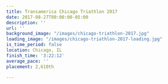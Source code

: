 ```yaml
---
title: Transamerica Chicago Triathlon 2017
date: 2017-08-27T00:00:00-05:00
description: ''
url: ''
background_image: "/images/chicago-triathlon-2017.jpg"
loading_image: "/images/chicago-triathlon-2017-loading.jpg"
is_time_period: false
location: Chicago, IL
finish_time: '3:22:12'
average_pace: ''
placement: 2,610th

---
```

